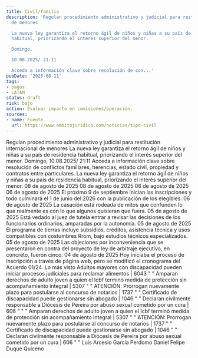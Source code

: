 ```yaml
---
title: Civil/familia
description: 'Regulan procedimiento administrativo y judicial para restitución internacional
  de menores

  La nueva ley garantiza el retorno ágil de niños y niñas a su país de residencia
  habitual, priorizando el interés superior del menor.

  Domingo,

  10.08.2025/ 21:11

  Acceda a información clave sobre resolución de con...'
pubDate: '2025-08-11'
tags:
- pagos
- LATAM
status: draft
risk: bajo
action: Evaluar impacto en comisiones/operación.
sources:
- name: Fuente
  url: https://www.ambitojuridico.com/noticias/tipo-civil
---
```

Regulan procedimiento administrativo y judicial para restitución internacional de menores
La nueva ley garantiza el retorno ágil de niños y niñas a su país de residencia habitual, priorizando el interés superior del menor.
Domingo,
10.08.2025/ 21:11
Acceda a información clave sobre resolución de conflictos familiares, herencias, estado civil, propiedad y contratos entre particulares.
La nueva ley garantiza el retorno ágil de niños y niñas a su país de residencia habitual, priorizando el interés superior del menor.
08 de agosto de 2025
08 de agosto de 2025
06 de agosto de 2025
06 de agosto de 2025
El próximo 9 de septiembre inician las inscripciones y todo culminará el 1 de junio del 2026 con la publicación de los elegibles.
06 de agosto de 2025
La casación está rodeada de mitos que confunden lo que realmente es con lo que algunos quisieran que fuera.
05 de agosto de 2025
Está vedado al juez de tutela entrar a revisar las decisiones de los funcionarios ordinarios, amparadas por la autonomía.
05 de agosto de 2025
El programa de tierras incluye subsidios, créditos, asistencia técnica y usos compatibles con costumbres Rrom, bajo estudios técnicos especializados.
05 de agosto de 2025
Las objeciones por inconveniencia que se presentaron en contra del proyecto de ley de arbitraje ejecutivo, en concreto, fueron cinco.
04 de agosto de 2025
Hoy iniciaba el proceso de inscripción a través de página web, pero se modificó el cronograma del Acuerdo 01/24.
Lo más visto
Adultos mayores con discapacidad pueden iniciar procesos judiciales para reclamar alimentos | 6043 "
" Amparan derechos de adulto joven a quien el Icbf terminó medida de protección sin acompañamiento integral | 5307 "
" ATENCIÓN: Prorrogan nuevamente plazo para postularse al concurso de notarios | 1737 "
" Certificado de discapacidad puede gestionarse sin abogado | 1046 "
" Declaran civilmente responsable a Diócesis de Pereira por abuso sexual cometido por un cura | 606 "
"
" Amparan derechos de adulto joven a quien el Icbf terminó medida de protección sin acompañamiento integral | 5307 "
" ATENCIÓN: Prorrogan nuevamente plazo para postularse al concurso de notarios | 1737 "
" Certificado de discapacidad puede gestionarse sin abogado | 1046 "
" Declaran civilmente responsable a Diócesis de Pereira por abuso sexual cometido por un cura | 606 "
"
Luis Arcesio García Perdomo
Daniel Felipe Duque Quiceno